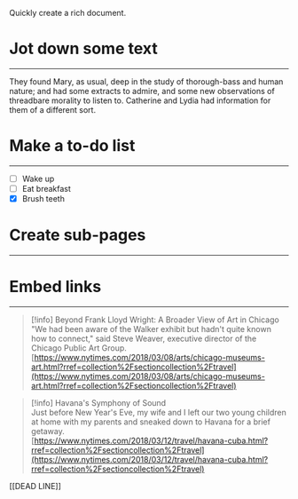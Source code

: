 Quickly create a rich document.

# Jot down some text

---

They found Mary, as usual, deep in the study of thorough-bass and human nature; and had some extracts to admire, and some new observations of threadbare morality to listen to. Catherine and Lydia had information for them of a different sort.

# Make a to-do list

---

- [ ] Wake up
- [ ] Eat breakfast
- [x] Brush teeth

# Create sub-pages

---

# Embed links

---

> [!info] Beyond Frank Lloyd Wright: A Broader View of Art in Chicago  
> "We had been aware of the Walker exhibit but hadn't quite known how to connect," said Steve Weaver, executive director of the Chicago Public Art Group.  
> [https://www.nytimes.com/2018/03/08/arts/chicago-museums-art.html?rref=collection%2Fsectioncollection%2Ftravel](https://www.nytimes.com/2018/03/08/arts/chicago-museums-art.html?rref=collection%2Fsectioncollection%2Ftravel)  

> [!info] Havana's Symphony of Sound  
> Just before New Year's Eve, my wife and I left our two young children at home with my parents and sneaked down to Havana for a brief getaway.  
> [https://www.nytimes.com/2018/03/12/travel/havana-cuba.html?rref=collection%2Fsectioncollection%2Ftravel](https://www.nytimes.com/2018/03/12/travel/havana-cuba.html?rref=collection%2Fsectioncollection%2Ftravel)  

[[DEAD LINE]]